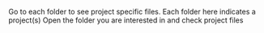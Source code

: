 Go to each folder to see project specific files.
Each folder here indicates a project(s)
Open the folder you are interested in and check project files
